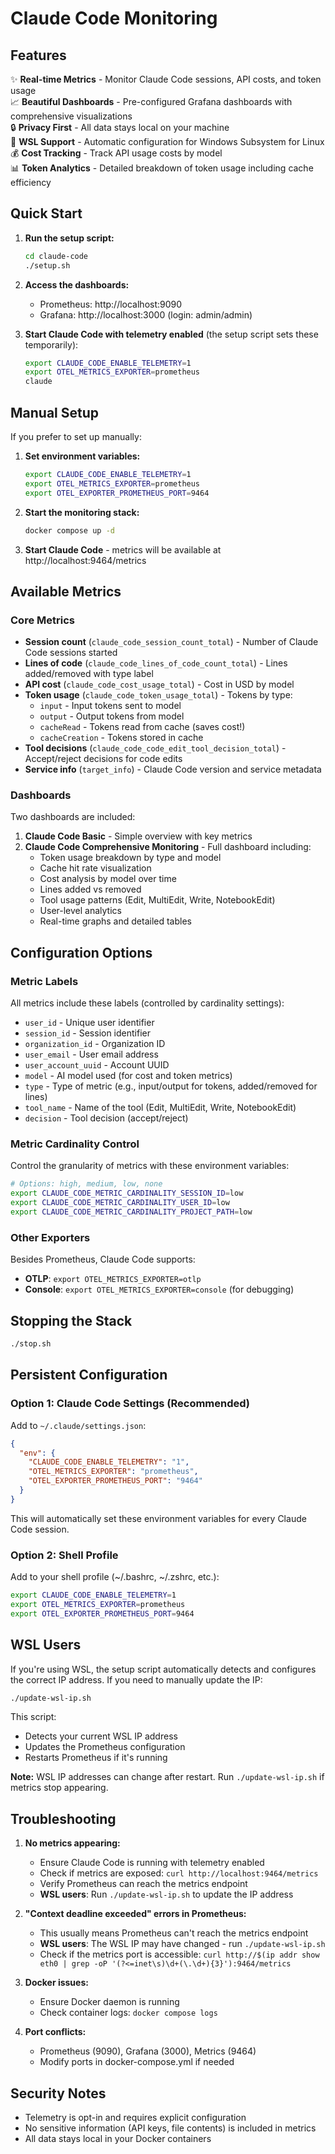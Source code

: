 # Claude Code Monitoring

## Features

✨ **Real-time Metrics** - Monitor Claude Code sessions, API costs, and token usage  
📈 **Beautiful Dashboards** - Pre-configured Grafana dashboards with comprehensive visualizations  
🔒 **Privacy First** - All data stays local on your machine  
🐧 **WSL Support** - Automatic configuration for Windows Subsystem for Linux  
💰 **Cost Tracking** - Track API usage costs by model  
📊 **Token Analytics** - Detailed breakdown of token usage including cache efficiency

## Quick Start

1. **Run the setup script:**
   ```bash
   cd claude-code
   ./setup.sh
   ```

2. **Access the dashboards:**
   - Prometheus: http://localhost:9090
   - Grafana: http://localhost:3000 (login: admin/admin)

3. **Start Claude Code with telemetry enabled** (the setup script sets these temporarily):
   ```bash
   export CLAUDE_CODE_ENABLE_TELEMETRY=1
   export OTEL_METRICS_EXPORTER=prometheus
   claude
   ```

## Manual Setup

If you prefer to set up manually:

1. **Set environment variables:**
   ```bash
   export CLAUDE_CODE_ENABLE_TELEMETRY=1
   export OTEL_METRICS_EXPORTER=prometheus
   export OTEL_EXPORTER_PROMETHEUS_PORT=9464
   ```

2. **Start the monitoring stack:**
   ```bash
   docker compose up -d
   ```

3. **Start Claude Code** - metrics will be available at http://localhost:9464/metrics

## Available Metrics

### Core Metrics
- **Session count** (`claude_code_session_count_total`) - Number of Claude Code sessions started
- **Lines of code** (`claude_code_lines_of_code_count_total`) - Lines added/removed with type label
- **API cost** (`claude_code_cost_usage_total`) - Cost in USD by model
- **Token usage** (`claude_code_token_usage_total`) - Tokens by type:
  - `input` - Input tokens sent to model
  - `output` - Output tokens from model
  - `cacheRead` - Tokens read from cache (saves cost!)
  - `cacheCreation` - Tokens stored in cache
- **Tool decisions** (`claude_code_code_edit_tool_decision_total`) - Accept/reject decisions for code edits
- **Service info** (`target_info`) - Claude Code version and service metadata

### Dashboards

Two dashboards are included:

1. **Claude Code Basic** - Simple overview with key metrics
2. **Claude Code Comprehensive Monitoring** - Full dashboard including:
   - Token usage breakdown by type and model
   - Cache hit rate visualization
   - Cost analysis by model over time
   - Lines added vs removed
   - Tool usage patterns (Edit, MultiEdit, Write, NotebookEdit)
   - User-level analytics
   - Real-time graphs and detailed tables

## Configuration Options

### Metric Labels

All metrics include these labels (controlled by cardinality settings):
- `user_id` - Unique user identifier
- `session_id` - Session identifier
- `organization_id` - Organization ID
- `user_email` - User email address
- `user_account_uuid` - Account UUID
- `model` - AI model used (for cost and token metrics)
- `type` - Type of metric (e.g., input/output for tokens, added/removed for lines)
- `tool_name` - Name of the tool (Edit, MultiEdit, Write, NotebookEdit)
- `decision` - Tool decision (accept/reject)

### Metric Cardinality Control

Control the granularity of metrics with these environment variables:

```bash
# Options: high, medium, low, none
export CLAUDE_CODE_METRIC_CARDINALITY_SESSION_ID=low
export CLAUDE_CODE_METRIC_CARDINALITY_USER_ID=low
export CLAUDE_CODE_METRIC_CARDINALITY_PROJECT_PATH=low
```

### Other Exporters

Besides Prometheus, Claude Code supports:

- **OTLP**: `export OTEL_METRICS_EXPORTER=otlp`
- **Console**: `export OTEL_METRICS_EXPORTER=console` (for debugging)

## Stopping the Stack

```bash
./stop.sh
```

## Persistent Configuration

### Option 1: Claude Code Settings (Recommended)

Add to `~/.claude/settings.json`:

```json
{
  "env": {
    "CLAUDE_CODE_ENABLE_TELEMETRY": "1",
    "OTEL_METRICS_EXPORTER": "prometheus",
    "OTEL_EXPORTER_PROMETHEUS_PORT": "9464"
  }
}
```

This will automatically set these environment variables for every Claude Code session.

### Option 2: Shell Profile

Add to your shell profile (~/.bashrc, ~/.zshrc, etc.):

```bash
export CLAUDE_CODE_ENABLE_TELEMETRY=1
export OTEL_METRICS_EXPORTER=prometheus
export OTEL_EXPORTER_PROMETHEUS_PORT=9464
```

## WSL Users

If you're using WSL, the setup script automatically detects and configures the correct IP address. If you need to manually update the IP:

```bash
./update-wsl-ip.sh
```

This script:
- Detects your current WSL IP address
- Updates the Prometheus configuration
- Restarts Prometheus if it's running

**Note:** WSL IP addresses can change after restart. Run `./update-wsl-ip.sh` if metrics stop appearing.

## Troubleshooting

1. **No metrics appearing:**
   - Ensure Claude Code is running with telemetry enabled
   - Check if metrics are exposed: `curl http://localhost:9464/metrics`
   - Verify Prometheus can reach the metrics endpoint
   - **WSL users**: Run `./update-wsl-ip.sh` to update the IP address

2. **"Context deadline exceeded" errors in Prometheus:**
   - This usually means Prometheus can't reach the metrics endpoint
   - **WSL users**: The WSL IP may have changed - run `./update-wsl-ip.sh`
   - Check if the metrics port is accessible: `curl http://$(ip addr show eth0 | grep -oP '(?<=inet\s)\d+(\.\d+){3}'):9464/metrics`

3. **Docker issues:**
   - Ensure Docker daemon is running
   - Check container logs: `docker compose logs`

4. **Port conflicts:**
   - Prometheus (9090), Grafana (3000), Metrics (9464)
   - Modify ports in docker-compose.yml if needed

## Security Notes

- Telemetry is opt-in and requires explicit configuration
- No sensitive information (API keys, file contents) is included in metrics
- All data stays local in your Docker containers